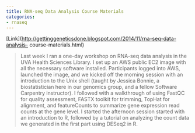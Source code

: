 ```yaml
---
title: RNA-seq Data Analysis Course Materials
categories:
- rnaseq
---
```

[Link](http://gettinggeneticsdone.blogspot.com/2014/11/rna-seq-data-analysis-
course-materials.html)
<!--more-->

> Last week I ran a one-day workshop on RNA-seq data analysis in the UVA
Health Sciences Library. I set up an AWS public EC2 image with all the
necessary software installed. Participants logged into AWS, launched the
image, and we kicked off the morning session with an introduction to the Unix
shell (taught by Jessica Bonnie, a biostatistician here in our genomics group,
and a fellow Software Carpentry instructor). I followed with a walkthrough of
using FastQC for quality assessment, FASTX toolkit for trimming, TopHat for
alignment, and featureCounts to summarize gene expression read counts at the
gene level. I started the afternoon session started with an introduction to R,
followed by a tutorial on analyzing the count data we generated in the first
part using DESeq2 in R.

